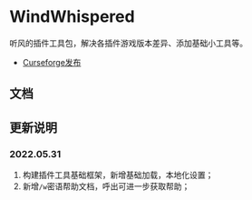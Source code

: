 # WindWhispered

听风的插件工具包，解决各插件游戏版本差异、添加基础小工具等。

- [Curseforge发布](https://www.curseforge.com/wow/addons/wind-whispered)

## 文档



## 更新说明

### 2022.05.31

1. 构建插件工具基础框架，新增基础加载，本地化设置；
2. 新增`/w`密语帮助文档，呼出可进一步获取帮助；